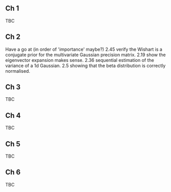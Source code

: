 Ch 1
----

TBC

Ch 2
----

Have a go at (in order of 'importance' maybe?)
2.45 verify the Wishart is a conjugate prior for the multivariate Gaussian precision matrix.
2.19 show the eigenvector expansion makes sense.
2.36 sequential estimation of the variance of a 1d Gaussian.
2.5 showing that the beta distribution is correctly normalised.

Ch 3
----

TBC

Ch 4
----

TBC

Ch 5
----

TBC

Ch 6
----

TBC
